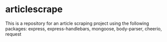 # articlescrape
This is a repository for an article scraping project using the following packages: express, express-handlebars, mongoose, body-parser, cheerio, request
